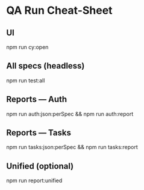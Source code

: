 # QA Run Cheat-Sheet

## UI
npm run cy:open

## All specs (headless)
npm run test:all

## Reports — Auth
npm run auth:json:perSpec && npm run auth:report

## Reports — Tasks
npm run tasks:json:perSpec && npm run tasks:report

## Unified (optional)
npm run report:unified
